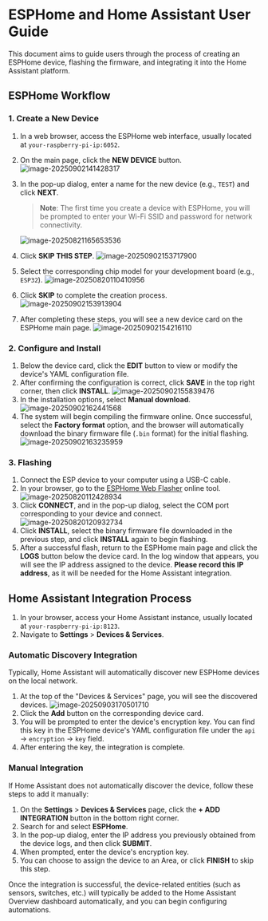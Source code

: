 # ESPHome and Home Assistant User Guide

This document aims to guide users through the process of creating an ESPHome device, flashing the firmware, and integrating it into the Home Assistant platform.

## ESPHome Workflow

### 1. Create a New Device

1. In a web browser, access the ESPHome web interface, usually located at `your-raspberry-pi-ip:6052`.

2. On the main page, click the **NEW DEVICE** button.
   ![image-20250902141428317](https://easyimage.linwanrong.com/i/2025/09/02/ne1zgr-0.webp)

3. In the pop-up dialog, enter a name for the new device (e.g., `TEST`) and click **NEXT**.

   > **Note**: The first time you create a device with ESPHome, you will be prompted to enter your Wi-Fi SSID and password for network connectivity.

   ![image-20250821165653536](https://easyimage.linwanrong.com/i/2025/08/21/re9o5v-0.webp)

4. Click **SKIP THIS STEP**.
   ![image-20250902153717900](https://easyimage.linwanrong.com/i/2025/09/02/pf7fhd-0.webp)

5. Select the corresponding chip model for your development board (e.g., `ESP32`).
   ![image-20250820110410956](https://easyimage.linwanrong.com/i/2025/08/20/i9da9l-0.webp)

6. Click **SKIP** to complete the creation process.
   ![image-20250902153913904](https://easyimage.linwanrong.com/i/2025/09/02/pgdh3k-0.webp)

7. After completing these steps, you will see a new device card on the ESPHome main page.
   ![image-20250902154216110](https://easyimage.linwanrong.com/i/2025/09/02/pi5yxx-0.webp)

### 2. Configure and Install

1. Below the device card, click the **EDIT** button to view or modify the device's YAML configuration file.
2. After confirming the configuration is correct, click **SAVE** in the top right corner, then click **INSTALL**.
   ![image-20250902155839476](https://easyimage.linwanrong.com/i/2025/09/02/pru20c-0.webp)
3. In the installation options, select **Manual download**.
   ![image-20250902162441568](https://easyimage.linwanrong.com/i/2025/09/02/qv52u8-0.webp)
4. The system will begin compiling the firmware online. Once successful, select the **Factory format** option, and the browser will automatically download the binary firmware file (`.bin` format) for the initial flashing.
   ![image-20250902163235959](https://easyimage.linwanrong.com/i/2025/09/02/qzvefq-0.webp)

### 3. Flashing

1. Connect the ESP device to your computer using a USB-C cable.
2. In your browser, go to the [ESPHome Web Flasher](https://web.esphome.io/) online tool.
   ![image-20250820112428934](https://easyimage.linwanrong.com/i/2025/08/20/ildsc4-0.webp)
3. Click **CONNECT**, and in the pop-up dialog, select the COM port corresponding to your device and connect.
   ![image-20250820120932734](https://easyimage.linwanrong.com/i/2025/08/20/k007nd-0.webp)
4. Click **INSTALL**, select the binary firmware file downloaded in the previous step, and click **INSTALL** again to begin flashing.
5. After a successful flash, return to the ESPHome main page and click the **LOGS** button below the device card. In the log window that appears, you will see the IP address assigned to the device. **Please record this IP address**, as it will be needed for the Home Assistant integration.

## Home Assistant Integration Process

1. In your browser, access your Home Assistant instance, usually located at `your-raspberry-pi-ip:8123`.
2. Navigate to **Settings** > **Devices & Services**.

### Automatic Discovery Integration

Typically, Home Assistant will automatically discover new ESPHome devices on the local network.

1. At the top of the "Devices & Services" page, you will see the discovered devices.
   ![image-20250903170501710](https://easyimage.linwanrong.com/i/2025/09/03/s759he-0.webp)
2. Click the **Add** button on the corresponding device card.
3. You will be prompted to enter the device's encryption key. You can find this key in the ESPHome device's YAML configuration file under the `api` -> `encryption` -> `key` field.
4. After entering the key, the integration is complete.

### Manual Integration

If Home Assistant does not automatically discover the device, follow these steps to add it manually:

1. On the **Settings** > **Devices & Services** page, click the **+ ADD INTEGRATION** button in the bottom right corner.
2. Search for and select **ESPHome**.
3. In the pop-up dialog, enter the IP address you previously obtained from the device logs, and then click **SUBMIT**.
4. When prompted, enter the device's encryption key.
5. You can choose to assign the device to an Area, or click **FINISH** to skip this step.

Once the integration is successful, the device-related entities (such as sensors, switches, etc.) will typically be added to the Home Assistant Overview dashboard automatically, and you can begin configuring automations.
